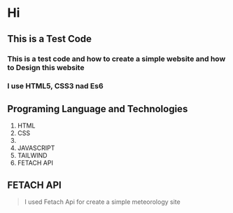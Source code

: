 # Hi

## This is a Test Code 
### This is a test code and how to create a simple website and how to Design this website 
### I use HTML5, CSS3 nad Es6
## Programing Language and Technologies

1. HTML
2. CSS
3. 
4. JAVASCRIPT
5. TAILWIND
6. FETACH API
## FETACH API
  >I used Fetach Api for create a simple meteorology site

